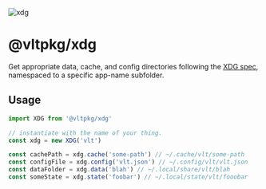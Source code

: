 ![xdg](https://github.com/user-attachments/assets/72b3e499-40c0-4f2a-8cd7-7761303bda62)

# @vltpkg/xdg

Get appropriate data, cache, and config directories following the [XDG spec](https://wiki.archlinux.org/title/XDG_Base_Directory), namespaced to a specific app-name subfolder.

## Usage

```js
import XDG from '@vltpkg/xdg'

// instantiate with the name of your thing.
const xdg = new XDG('vlt')

const cachePath = xdg.cache('some-path') // ~/.cache/vlt/some-path
const configFile = xdg.config('vlt.json') // ~/.config/vlt/vlt.json
const dataFolder = xdg.data('blah') // ~/.local/share/vlt/blah
const someState = xdg.state('foobar') // ~/.local/state/vlt/fooobar
```
